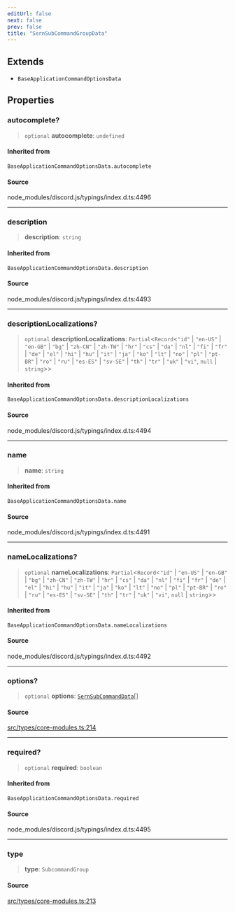 ```yaml
---
editUrl: false
next: false
prev: false
title: "SernSubCommandGroupData"
---
```


## Extends

- `BaseApplicationCommandOptionsData`

## Properties

### autocomplete?

> `optional` **autocomplete**: `undefined`

#### Inherited from

`BaseApplicationCommandOptionsData.autocomplete`

#### Source

node\_modules/discord.js/typings/index.d.ts:4496

***

### description

> **description**: `string`

#### Inherited from

`BaseApplicationCommandOptionsData.description`

#### Source

node\_modules/discord.js/typings/index.d.ts:4493

***

### descriptionLocalizations?

> `optional` **descriptionLocalizations**: `Partial`\<`Record`\<`"id"` \| `"en-US"` \| `"en-GB"` \| `"bg"` \| `"zh-CN"` \| `"zh-TW"` \| `"hr"` \| `"cs"` \| `"da"` \| `"nl"` \| `"fi"` \| `"fr"` \| `"de"` \| `"el"` \| `"hi"` \| `"hu"` \| `"it"` \| `"ja"` \| `"ko"` \| `"lt"` \| `"no"` \| `"pl"` \| `"pt-BR"` \| `"ro"` \| `"ru"` \| `"es-ES"` \| `"sv-SE"` \| `"th"` \| `"tr"` \| `"uk"` \| `"vi"`, `null` \| `string`\>\>

#### Inherited from

`BaseApplicationCommandOptionsData.descriptionLocalizations`

#### Source

node\_modules/discord.js/typings/index.d.ts:4494

***

### name

> **name**: `string`

#### Inherited from

`BaseApplicationCommandOptionsData.name`

#### Source

node\_modules/discord.js/typings/index.d.ts:4491

***

### nameLocalizations?

> `optional` **nameLocalizations**: `Partial`\<`Record`\<`"id"` \| `"en-US"` \| `"en-GB"` \| `"bg"` \| `"zh-CN"` \| `"zh-TW"` \| `"hr"` \| `"cs"` \| `"da"` \| `"nl"` \| `"fi"` \| `"fr"` \| `"de"` \| `"el"` \| `"hi"` \| `"hu"` \| `"it"` \| `"ja"` \| `"ko"` \| `"lt"` \| `"no"` \| `"pl"` \| `"pt-BR"` \| `"ro"` \| `"ru"` \| `"es-ES"` \| `"sv-SE"` \| `"th"` \| `"tr"` \| `"uk"` \| `"vi"`, `null` \| `string`\>\>

#### Inherited from

`BaseApplicationCommandOptionsData.nameLocalizations`

#### Source

node\_modules/discord.js/typings/index.d.ts:4492

***

### options?

> `optional` **options**: [`SernSubCommandData`](/api/interfaces/sernsubcommanddata/)[]

#### Source

[src/types/core-modules.ts:214](https://github.com/sern-handler/handler/blob/91b3768e376cfe22ec37d8ab44f4e4a4dfe8a1e8/src/types/core-modules.ts#L214)

***

### required?

> `optional` **required**: `boolean`

#### Inherited from

`BaseApplicationCommandOptionsData.required`

#### Source

node\_modules/discord.js/typings/index.d.ts:4495

***

### type

> **type**: `SubcommandGroup`

#### Source

[src/types/core-modules.ts:213](https://github.com/sern-handler/handler/blob/91b3768e376cfe22ec37d8ab44f4e4a4dfe8a1e8/src/types/core-modules.ts#L213)
